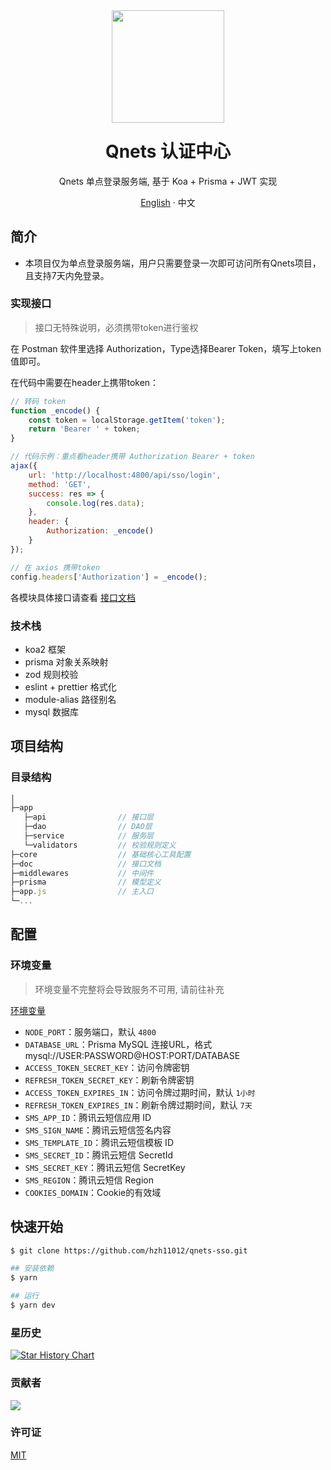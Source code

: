 <div align="center"><a name="readme-top"></a>
<img height="180" src="https://camo.githubusercontent.com/be50e2d0b613d863b0e3336e74453ca8845797a9f29c3fcee5cbd401807c6009/68747470733a2f2f63646e2e716e6574732e636e2f6c6f676f2e737667" />
<h1 style="margin-top: 1.5rem">Qnets 认证中心</h1>

Qnets 单点登录服务端, 基于 Koa + Prisma + JWT 实现

[English](./README.md) · 中文

</div>

## 简介

- 本项目仅为单点登录服务端，用户只需要登录一次即可访问所有Qnets项目，且支持7天内免登录。

### 实现接口

> 接口无特殊说明，必须携带token进行鉴权

在 Postman 软件里选择 Authorization，Type选择Bearer Token，填写上token值即可。

在代码中需要在header上携带token：

```js
// 转码 token
function _encode() {
    const token = localStorage.getItem('token');
    return 'Bearer ' + token;
}

// 代码示例：重点看header携带 Authorization Bearer + token
ajax({
    url: 'http://localhost:4800/api/sso/login',
    method: 'GET',
    success: res => {
        console.log(res.data);
    },
    header: {
        Authorization: _encode()
    }
});

// 在 axios 携带token
config.headers['Authorization'] = _encode();
```

各模块具体接口请查看 [接口文档](https://github.com/hzh11012/qnets-sso/tree/master/doc)

### 技术栈

- koa2 框架
- prisma 对象关系映射
- zod 规则校验
- eslint + prettier 格式化
- module-alias 路径别名
- mysql 数据库

## 项目结构

### 目录结构

```js
│
├─app
   ├─api                // 接口层
   ├─dao                // DAO层
   ├─service            // 服务层
   └─validators         // 校验规则定义
├─core                  // 基础核心工具配置
├─doc                   // 接口文档
├─middlewares           // 中间件
├─prisma                // 模型定义
├─app.js                // 主入口
└─...
```

## 配置

### 环境变量

> 环境变量不完整将会导致服务不可用, 请前往补充

[环境变量](https://github.com/hzh11012/qnets-sso/tree/master/.env)

- <code>NODE_PORT</code>：服务端口，默认 <code>4800</code>
- <code>DATABASE_URL</code>：Prisma MySQL 连接URL，格式mysql://USER:PASSWORD@HOST:PORT/DATABASE
- <code>ACCESS_TOKEN_SECRET_KEY</code>：访问令牌密钥
- <code>REFRESH_TOKEN_SECRET_KEY</code>：刷新令牌密钥
- <code>ACCESS_TOKEN_EXPIRES_IN</code>：访问令牌过期时间，默认 <code>1小时</code>
- <code>REFRESH_TOKEN_EXPIRES_IN</code>：刷新令牌过期时间，默认 <code>7天</code>
- <code>SMS_APP_ID</code>：腾讯云短信应用 ID
- <code>SMS_SIGN_NAME</code>：腾讯云短信签名内容
- <code>SMS_TEMPLATE_ID</code>：腾讯云短信模板 ID
- <code>SMS_SECRET_ID</code>：腾讯云短信 SecretId
- <code>SMS_SECRET_KEY</code>：腾讯云短信 SecretKey
- <code>SMS_REGION</code>：腾讯云短信 Region
- <code>COOKIES_DOMAIN</code>：Cookie的有效域

## 快速开始

```bash
$ git clone https://github.com/hzh11012/qnets-sso.git

## 安装依赖
$ yarn

## 运行
$ yarn dev
```

### 星历史

[![Star History Chart](https://api.star-history.com/svg?repos=hzh11012/qnets-sso&type=Date)](https://star-history.com/#hzh11012/qnets-sso)

### 贡献者

<a href="https://github.com/hzh11012/qnets-sso/graphs/contributors"><img src="https://contrib.rocks/image?repo=hzh11012/qnets-sso"></a>

### 许可证

[MIT](https://github.com/hzh11012/qnets-sso/blob/master/LICENSE)
